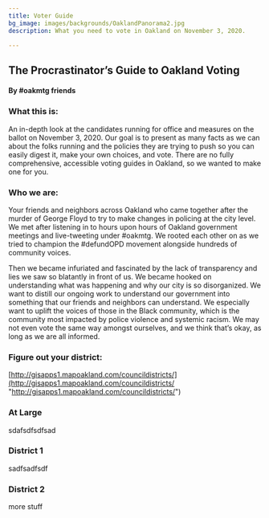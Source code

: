 ```yaml
---
title: Voter Guide
bg_image: images/backgrounds/OaklandPanorama2.jpg
description: What you need to vote in Oakland on November 3, 2020.

---
```

## The Procrastinator’s Guide to Oakland Voting

#### By #oakmtg friends

### **What this is:**

An in-depth look at the candidates running for office and measures on the ballot on November 3, 2020. Our goal is to present as many facts as we can about the folks running and the policies they are trying to push so you can easily digest it, make your own choices, and vote. There are no fully comprehensive, accessible voting guides in Oakland, so we wanted to make one for you.

### **Who we are:**

Your friends and neighbors across Oakland who came together after the murder of George Floyd to try to make changes in policing at the city level. We met after listening in to hours upon hours of Oakland government meetings and live-tweeting under #oakmtg. We rooted each other on as we tried to champion the #defundOPD movement alongside hundreds of community voices.

Then we became infuriated and fascinated by the lack of transparency and lies we saw so blatantly in front of us. We became hooked on understanding what was happening and why our city is so disorganized. We want to distill our ongoing work to understand our government into something that our friends and neighbors can understand. We especially want to uplift the voices of those in the Black community, which is the community most impacted by police violence and systemic racism. We may not even vote the same way amongst ourselves, and we think that’s okay, as long as we are all informed.

### **Figure out your district:** 

[http://gisapps1.mapoakland.com/councildistricts/](http://gisapps1.mapoakland.com/councildistricts/ "http://gisapps1.mapoakland.com/councildistricts/")

### At Large

sdafsdfsdfsad

### District 1

sadfsadfsdf

### District 2

more stuff